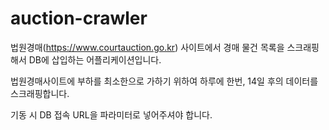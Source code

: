 # auction-crawler

법원경매(https://www.courtauction.go.kr) 사이트에서 경매 물건 목록을 스크래핑해서 DB에 삽입하는 어플리케이션입니다.

법원경매사이트에 부하를 최소한으로 가하기 위하여 하루에 한번, 14일 후의 데이터를 스크래핑합니다.

기동 시 DB 접속 URL을 파라미터로 넣어주셔야 합니다.
